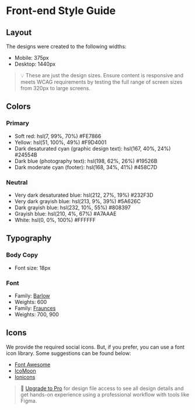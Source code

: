 # Front-end Style Guide

## Layout

The designs were created to the following widths:

- Mobile: 375px
- Desktop: 1440px

> 💡 These are just the design sizes. Ensure content is responsive and meets WCAG requirements by testing the full range of screen sizes from 320px to large screens.

## Colors

### Primary

- Soft red: hsl(7, 99%, 70%) #FE7866
- Yellow: hsl(51, 100%, 49%) #F9D4001
- Dark desaturated cyan (graphic design text): hsl(167, 40%, 24%) #24554B
- Dark blue (photography text): hsl(198, 62%, 26%)  #19526B
- Dark moderate cyan (footer): hsl(168, 34%, 41%)   #458C7D

### Neutral

- Very dark desaturated blue: hsl(212, 27%, 19%)  #232F3D
- Very dark grayish blue: hsl(213, 9%, 39%)      #5A626C
- Dark grayish blue: hsl(232, 10%, 55%)         #808397
- Grayish blue: hsl(210, 4%, 67%)           #A7AAAE
- White: hsl(0, 0%, 100%)       #FFFFFF

## Typography

### Body Copy

- Font size: 18px

### Font

- Family: [Barlow](https://fonts.google.com/specimen/Barlow)
- Weights: 600
- Family: [Fraunces](https://fonts.google.com/specimen/Fraunces)
- Weights: 700, 900

## Icons

We provide the required social icons. But, if you prefer, you can use a font icon library. Some suggestions can be found below:

- [Font Awesome](https://fontawesome.com)
- [IcoMoon](https://icomoon.io)
- [Ionicons](https://ionicons.com)

> 💎 [Upgrade to Pro](https://www.frontendmentor.io/pro?ref=style-guide) for design file access to see all design details and get hands-on experience using a professional workflow with tools like Figma.
